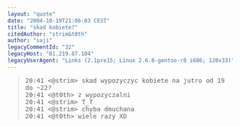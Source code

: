 ```yaml
---
layout: "quote"
date: "2004-10-19T21:06:03 CEST"
title: "skad kobiete?"
citedAuthor: "strim&t0th"
author: "saji"
legacyCommentId: "32"
legacyHost: "81.219.87.104"
legacyUserAgent: "Links (2.1pre15; Linux 2.6.8-gentoo-r8 i686; 120x33)"
---
```



<blockquote><tt>20:41 &lt;@strim&gt; skad wypozyczyc kobiete na jutro od 19 do ~22?<br>
20:41 &lt;@t0th&gt; z wypozyczalni<br>
20:41 &lt;@strim&gt; T_T<br>
20:41 &lt;@strim&gt; chyba dmuchana<br>
20:41 &lt;@t0th&gt; wiele razy XD</tt></blockquote>
